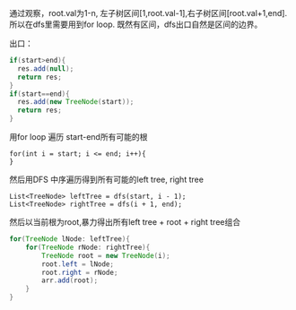 

通过观察，root.val为1-n, 左子树区间[1,root.val-1],右子树区间[root.val+1,end]. 所以在dfs里需要用到for loop. 既然有区间，dfs出口自然是区间的边界。

出口：

```java
if(start>end){
  res.add(null);
  return res;
}
if(start==end){
  res.add(new TreeNode(start));
  return res;
}
```

用for loop 遍历 start-end所有可能的根

```
for(int i = start; i <= end; i++){
}
```

然后用DFS 中序遍历得到所有可能的left tree, right tree
```
List<TreeNode> leftTree = dfs(start, i - 1);
List<TreeNode> rightTree = dfs(i + 1, end);
```

然后以当前根为root,暴力得出所有left tree + root + right tree组合
```java
for(TreeNode lNode: leftTree){
    for(TreeNode rNode: rightTree){
        TreeNode root = new TreeNode(i);
        root.left = lNode;
        root.right = rNode;
        arr.add(root);
    }
}
```
